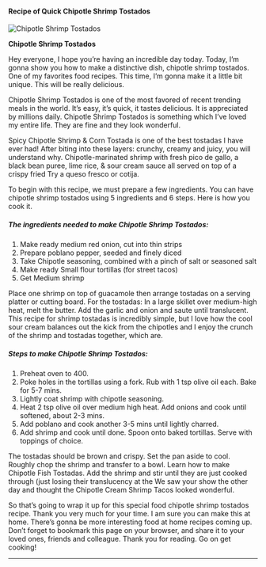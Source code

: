             

#### Recipe of Quick Chipotle Shrimp Tostados

![Chipotle Shrimp Tostados](https://img-global.cpcdn.com/recipes/68a131d2c56413ff/751x532cq70/chipotle-shrimp-tostados-recipe-main-photo.jpg)

**Chipotle Shrimp Tostados**

Hey everyone, I hope you’re having an incredible day today. Today, I’m gonna show you how to make a distinctive dish, chipotle shrimp tostados. One of my favorites food recipes. This time, I’m gonna make it a little bit unique. This will be really delicious.

Chipotle Shrimp Tostados is one of the most favored of recent trending meals in the world. It’s easy, it’s quick, it tastes delicious. It is appreciated by millions daily. Chipotle Shrimp Tostados is something which I’ve loved my entire life. They are fine and they look wonderful.

Spicy Chipotle Shrimp & Corn Tostada is one of the best tostadas I have ever had! After biting into these layers: crunchy, creamy and juicy, you will understand why. Chipotle-marinated shrimp with fresh pico de gallo, a black bean puree, lime rice, & sour cream sauce all served on top of a crispy fried Try a queso fresco or cotija.

To begin with this recipe, we must prepare a few ingredients. You can have chipotle shrimp tostados using 5 ingredients and 6 steps. Here is how you cook it.

##### The ingredients needed to make Chipotle Shrimp Tostados:

1.  Make ready medium red onion, cut into thin strips
2.  Prepare poblano pepper, seeded and finely diced
3.  Take Chipotle seasoning, combined with a pinch of salt or seasoned salt
4.  Make ready Small flour tortillas (for street tacos)
5.  Get Medium shrimp

Place one shrimp on top of guacamole then arrange tostadas on a serving platter or cutting board. For the tostadas: In a large skillet over medium-high heat, melt the butter. Add the garlic and onion and saute until translucent. This recipe for shrimp tostadas is incredibly simple, but I love how the cool sour cream balances out the kick from the chipotles and I enjoy the crunch of the shrimp and tostadas together, which are.

##### Steps to make Chipotle Shrimp Tostados:

1.  Preheat oven to 400.
2.  Poke holes in the tortillas using a fork. Rub with 1 tsp olive oil each. Bake for 5-7 mins.
3.  Lightly coat shrimp with chipotle seasoning.
4.  Heat 2 tsp olive oil over medium high heat. Add onions and cook until softened, about 2-3 mins.
5.  Add poblano and cook another 3-5 mins until lightly charred.
6.  Add shrimp and cook until done. Spoon onto baked tortillas. Serve with toppings of choice.

The tostadas should be brown and crispy. Set the pan aside to cool. Roughly chop the shrimp and transfer to a bowl. Learn how to make Chipotle Fish Tostadas. Add the shrimp and stir until they are just cooked through (just losing their translucency at the We saw your show the other day and thought the Chipotle Cream Shrimp Tacos looked wonderful.

So that’s going to wrap it up for this special food chipotle shrimp tostados recipe. Thank you very much for your time. I am sure you can make this at home. There’s gonna be more interesting food at home recipes coming up. Don’t forget to bookmark this page on your browser, and share it to your loved ones, friends and colleague. Thank you for reading. Go on get cooking!

* * *